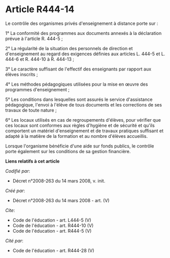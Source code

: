 # Article R444-14

Le contrôle des organismes privés d'enseignement à distance porte sur : 

1° La conformité des programmes aux documents annexés à la déclaration prévue à l'article R. 444-5 ; 

2° La régularité de la situation des personnels de direction et d'enseignement au regard des exigences définies aux articles
L. 444-5 et L. 444-6 et R. 444-10 à R. 444-13 ; 

3° Le caractère suffisant de l'effectif des enseignants par rapport aux élèves inscrits ; 

4° Les méthodes pédagogiques utilisées pour la mise en œuvre des programmes d'enseignement ; 

5° Les conditions dans lesquelles sont assurés le service d'assistance pédagogique, l'envoi à l'élève de tous documents et
les corrections de ses travaux de toute nature ; 

6° Les locaux utilisés en cas de regroupements d'élèves, pour vérifier que ces locaux sont conformes aux règles d'hygiène et
de sécurité et qu'ils comportent un matériel d'enseignement et de travaux pratiques suffisant et adapté à la matière de la
formation et au nombre d'élèves accueillis. 

Lorsque l'organisme bénéficie d'une aide sur fonds publics, le contrôle porte également sur les conditions de sa gestion
financière.

**Liens relatifs à cet article**

_Codifié par_:

  - Décret n°2008-263 du 14 mars 2008, v. init.

_Créé par_:

  - Décret n°2008-263 du 14 mars 2008 - art. (V)

_Cite_:

  - Code de l'éducation - art. L444-5 (V)
  - Code de l'éducation - art. R444-10 (V)
  - Code de l'éducation - art. R444-5 (V)

_Cité par_:

  - Code de l'éducation - art. R444-28 (V)

